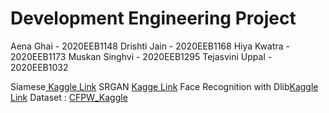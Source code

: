 # Development Engineering Project 
Aena Ghai - 2020EEB1148
Drishti Jain - 2020EEB1168
Hiya Kwatra - 2020EEB1173
Muskan Singhvi - 2020EEB1295
Tejasvini Uppal - 2020EEB1032


Siamese[ Kaggle Link](https://www.kaggle.com/code/tejasvini25/siamese)
SRGAN [Kagge Link](https://www.kaggle.com/code/drishti2511/srgan)
Face Recognition with Dlib[Kaggle Link](https://www.kaggle.com/code/tejasvini25/inbuilt-final)
Dataset : [CFPW_Kaggle](https://www.kaggle.com/datasets/chinafax/cfpw-dataset)
